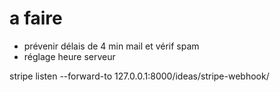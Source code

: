 # a faire

- prévenir délais de 4 min mail et vérif spam
- réglage heure serveur

stripe listen --forward-to 127.0.0.1:8000/ideas/stripe-webhook/